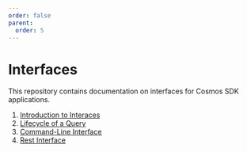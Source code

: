 ```yaml
---
order: false
parent:
  order: 5
---
```


# Interfaces

This repository contains documentation on interfaces for Cosmos SDK applications.

1. [Introduction to Interaces](./interaces-intro.md)
2. [Lifecycle of a Query](./query-lifecycle.md)
3. [Command-Line Interface](./cli.md)
4. [Rest Interface](./rest.md)

